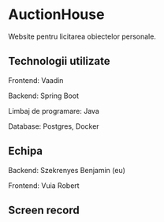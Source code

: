 # AuctionHouse
Website pentru licitarea obiectelor personale.


## Technologii utilizate
Frontend: Vaadin

Backend: Spring Boot

Limbaj de programare: Java

Database: Postgres, Docker

## Echipa
Backend: Szekrenyes Benjamin (eu)

Frontend: Vuia Robert

## Screen record

